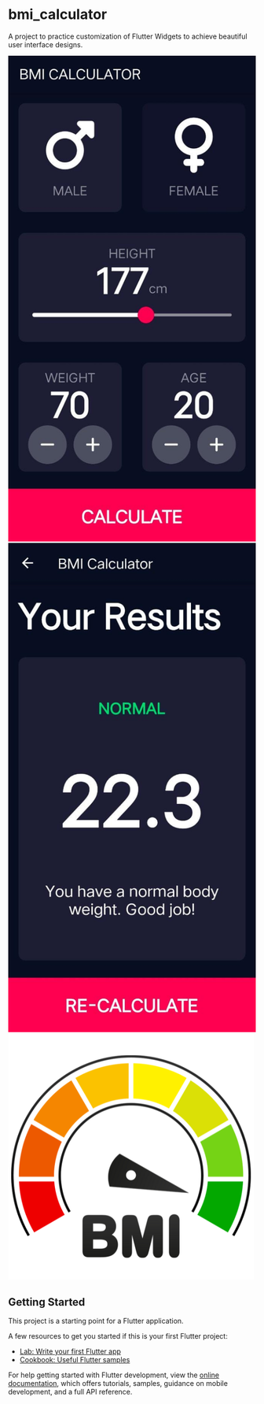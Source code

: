# bmi_calculator

A project to practice customization of Flutter Widgets to achieve beautiful user interface designs.

![App Main Screen](https://github.com/Ubaidullah13/BMI-Calculator/blob/master/images/BMI-calculator-main%20screen.jpeg)
![App Result Screen](https://github.com/Ubaidullah13/BMI-Calculator/blob/master/images/result.jpeg)
![App Icon](https://github.com/Ubaidullah13/BMI-Calculator/blob/master/images/BMI%20Icon.png)

## Getting Started

This project is a starting point for a Flutter application.

A few resources to get you started if this is your first Flutter project:

- [Lab: Write your first Flutter app](https://docs.flutter.dev/get-started/codelab)
- [Cookbook: Useful Flutter samples](https://docs.flutter.dev/cookbook)

For help getting started with Flutter development, view the
[online documentation](https://docs.flutter.dev/), which offers tutorials,
samples, guidance on mobile development, and a full API reference.
